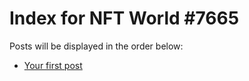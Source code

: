 # Index for NFT World #7665
Posts will be displayed in the order below:

- [Your first post](./001-first.md)

